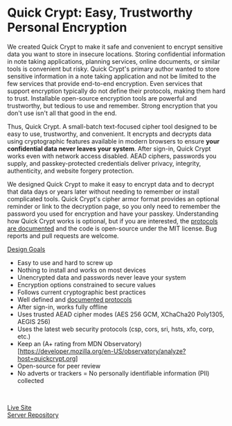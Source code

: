 # Quick Crypt: Easy, Trustworthy Personal Encryption

We created Quick Crypt to make it safe and convenient to encrypt sensitive data you want to store in insecure locations. Storing confidential information in note taking applications, planning services, online documents, or similar tools is convenient but risky. Quick Crypt's primary author wanted to store sensitive information in a note taking application and not be limited to the few services that provide end-to-end encryption. Even services that support encryption typically do not define their protocols, making them hard to trust. Installable open-source encryption tools are powerful and trustworthy, but tedious to use and remember. Strong encryption that you don't use isn't all that good in the end.

Thus, Quick Crypt. A small-batch text-focused cipher tool designed to be easy to use, trustworthy, and convenient. It encrypts and decrypts data using cryptographic features available in modern browsers to ensure **your confidential data never leaves your system**. After sign-in, Quick Crypt works even with network access disabled. AEAD ciphers, passwords you supply, and passkey-protected credentials deliver privacy, integrity, authenticity, and website forgery protection.

We designed Quick Crypt to make it easy to encrypt data and to decrypt that data days or years later without needing to remember or install complicated tools. Quick Crypt's cipher armor format provides an optional reminder or link to the decryption page, so you only need to remember the password you used for encryption and have your passkey. Understanding how Quick Crypt works is optional, but if you are interested, the [protocols are documented](https://quickcrypt.org/help/protocol) and the code is open-source under the MIT license. Bug reports and pull requests are welcome.

<ins>Design Goals</ins>
- Easy to use and hard to screw up
- Nothing to install and works on most devices
- Unencrypted data and passwords never leave your system
- Encryption options constrained to secure values
- Follows current cryptographic best practices
- Well defined and [documented protocols](https://quickcrypt.org/help/protocol)
- After sign-in, works fully offline
- Uses trusted AEAD cipher modes (AES 256 GCM, XChaCha20 Poly1305, AEGIS 256)
- Uses the latest web security protocols (csp, cors, sri, hsts, xfo, corp, etc.)
- Keep an (A+ rating from MDN Observatory)[https://developer.mozilla.org/en-US/observatory/analyze?host=quickcrypt.org]
- Open-source for peer review
- No adverts or trackers
= No personally identifiable information (PII) collected

<br />

[Live Site](https://quickcrypt.org)
<br />
[Server Repository](https://github.com/bschick/qcrypt-server)



